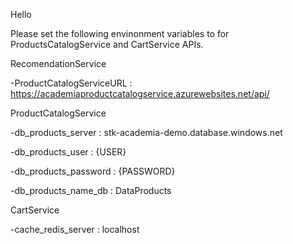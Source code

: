 Hello

Please set the following envinonment variables to for ProductsCatalogService and CartService APIs.

RecomendationService

-ProductCatalogServiceURL : https://academiaproductcatalogservice.azurewebsites.net/api/

ProductCatalogService

-db_products_server : stk-academia-demo.database.windows.net

-db_products_user : {USER}

-db_products_password : {PASSWORD}

-db_products_name_db : DataProducts

CartService

-cache_redis_server : localhost
